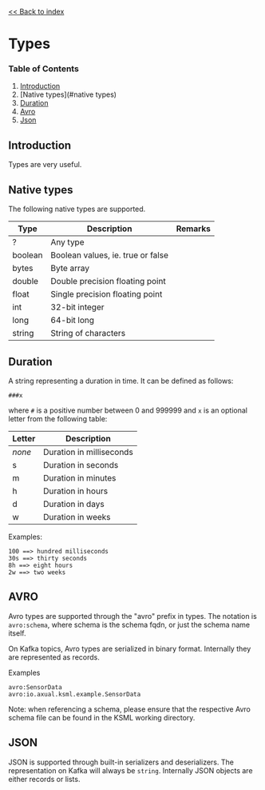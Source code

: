 [<< Back to index](index.md)

# Types

### Table of Contents
1. [Introduction](#introduction)
1. [Native types](#native types)
1. [Duration](#duration)
1. [Avro](#avro)
1. [Json](#json)

## Introduction

Types are very useful.

## Native types

The following native types are supported.

|Type|Description|Remarks|
|---|---|---|
|?|Any type||
|boolean|Boolean values, ie. true or false|
|bytes|Byte array|
|double|Double precision floating point|
|float|Single precision floating point|
|int|32-bit integer|
|long|64-bit long|
|string|String of characters|

## Duration

A string representing a duration in time. It can be defined as follows:
```
###x
```

where `#` is a positive number between 0 and 999999 and `x` is an optional letter from the following table:

|Letter|Description|
|--------|------------|
|_none_|Duration in milliseconds
|s|Duration in seconds
|m|Duration in minutes
|h|Duration in hours
|d|Duration in days
|w|Duration in weeks

Examples:

```
100 ==> hundred milliseconds
30s ==> thirty seconds
8h ==> eight hours
2w ==> two weeks
```

## AVRO

Avro types are supported through the "avro" prefix in types. The notation is ```avro:schema```, where schema is the schema fqdn, or just the schema name itself.

On Kafka topics, Avro types are serialized in binary format. Internally they are represented as records.

Examples
```aidl
avro:SensorData
avro:io.axual.ksml.example.SensorData
```

Note: when referencing a schema, please ensure that the respective Avro schema file can be found in the KSML working directory.

## JSON

JSON is supported through built-in serializers and deserializers. The representation on Kafka will always be ```string```. Internally JSON objects are either records or lists.
